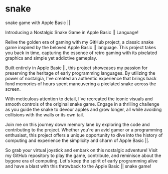 # snake
snake game with Apple Basic ||


Introducing a Nostalgic Snake Game in Apple Basic || Language!

Relive the golden era of gaming with my GitHub project, a classic snake game inspired by the beloved Apple Basic || language. This project takes you back in time, capturing the essence of retro gaming with its pixelated graphics and simple yet addictive gameplay.

Built entirely in Apple Basic ||, this project showcases my passion for preserving the heritage of early programming languages. By utilizing the power of nostalgia, I've created an authentic experience that brings back fond memories of hours spent maneuvering a pixelated snake across the screen.

With meticulous attention to detail, I've recreated the iconic visuals and smooth controls of the original snake game. Engage in a thrilling challenge as you guide the snake to devour apples and grow longer, all while avoiding collisions with the walls or its own tail.

Join me on this journey down memory lane by exploring the code and contributing to the project. Whether you're an avid gamer or a programming enthusiast, this project offers a unique opportunity to dive into the history of computing and experience the simplicity and charm of Apple Basic ||.

So grab your virtual joystick and embark on this nostalgic adventure! Visit my GitHub repository to play the game, contribute, and reminisce about the bygone era of computing. Let's keep the spirit of early programming alive and have a blast with this throwback to the Apple Basic || snake game!
